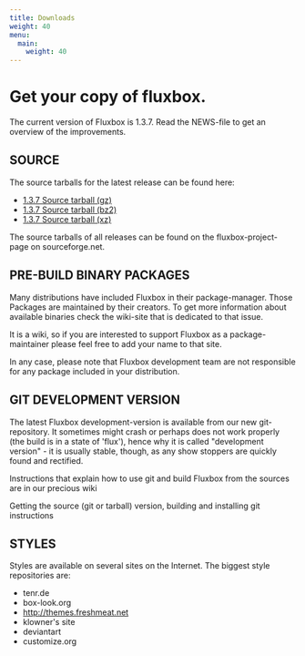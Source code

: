 ```yaml
---
title: Downloads
weight: 40
menu:
  main:
    weight: 40
---
```


# Get your copy of fluxbox.

The current version of Fluxbox is 1.3.7. Read the NEWS-file to get an overview
of the improvements.

## SOURCE

The source tarballs for the latest release can be found here:

* [1.3.7 Source tarball (gz)](https://sourceforge.net/projects/fluxbox/files/fluxbox/1.3.7/fluxbox-1.3.7.tar.gz/download)
* [1.3.7 Source tarball (bz2)](https://sourceforge.net/projects/fluxbox/files/fluxbox/1.3.7/fluxbox-1.3.7.tar.bz2/download)
* [1.3.7 Source tarball (xz)](https://sourceforge.net/projects/fluxbox/files/fluxbox/1.3.7/fluxbox-1.3.7.tar.xz/download)

The source tarballs of all releases can be found on the fluxbox-project-page
on sourceforge.net.

## PRE-BUILD BINARY PACKAGES

Many distributions have included Fluxbox in their package-manager. Those
Packages are maintained by their creators. To get more information about
available binaries check the wiki-site that is dedicated to that issue.

It is a wiki, so if you are interested to support Fluxbox as a
package-maintainer please feel free to add your name to that site.

In any case, please note that Fluxbox development team are not responsible for
any package included in your distribution.

## GIT DEVELOPMENT VERSION

The latest Fluxbox development-version is available from our new
git-repository. It sometimes might crash or perhaps does not work properly
(the build is in a state of 'flux'), hence why it is called "development
version" - it is usually stable, though, as any show stoppers are quickly
found and rectified.

Instructions that explain how to use git and build Fluxbox from the sources
are in our precious wiki

Getting the source (git or tarball) version, building and installing
git instructions

## STYLES

Styles are available on several sites on the Internet. The biggest style
repositories are:

* tenr.de
* box-look.org
* http://themes.freshmeat.net
* klowner's site
* deviantart
* customize.org
